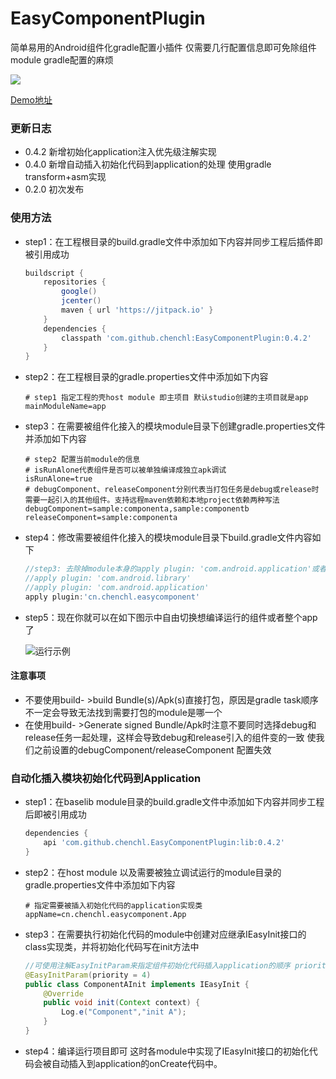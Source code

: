 # EasyComponentPlugin
简单易用的Android组件化gradle配置小插件 仅需要几行配置信息即可免除组件module gradle配置的麻烦

[![](https://jitpack.io/v/chenchl/EasyComponentPlugin.svg)](https://jitpack.io/#chenchl/EasyComponentPlugin)

[Demo地址](https://github.com/chenchl/EasyComponent)

### 更新日志

- 0.4.2 新增初始化application注入优先级注解实现
- 0.4.0 新增自动插入初始化代码到application的处理 使用gradle transform+asm实现
- 0.2.0 初次发布

### 使用方法

- step1：在工程根目录的build.gradle文件中添加如下内容并同步工程后插件即被引用成功

  ```groovy
  buildscript {
      repositories {
          google()
          jcenter()
          maven { url 'https://jitpack.io' }
      }
      dependencies {
          classpath 'com.github.chenchl:EasyComponentPlugin:0.4.2'
      }
  }
  ```

- step2：在工程根目录的gradle.properties文件中添加如下内容

  ```properties
  # step1 指定工程的壳host module 即主项目 默认studio创建的主项目就是app
  mainModuleName=app
  ```

- step3：在需要被组件化接入的模块module目录下创建gradle.properties文件 并添加如下内容

  ```properties
  # step2 配置当前module的信息
  # isRunAlone代表组件是否可以被单独编译成独立apk调试
  isRunAlone=true
  # debugComponent、releaseComponent分别代表当打包任务是debug或release时需要一起引入的其他组件。支持远程maven依赖和本地project依赖两种写法
  debugComponent=sample:componenta,sample:componentb
  releaseComponent=sample:componenta
  ```

- step4：修改需要被组件化接入的模块module目录下build.gradle文件内容如下

  ```groovy
  //step3: 去除掉module本身的apply plugin: 'com.android.application'或者apply plugin: 'com.android.library' 添加apply plugin:'cn.chenchl.easycomponent'即可
  //apply plugin: 'com.android.library'
  //apply plugin: 'com.android.application'
  apply plugin:'cn.chenchl.easycomponent'
  ```

- step5：现在你就可以在如下图示中自由切换想编译运行的组件或者整个app了

  ![运行示例](https://github.com/chenchl/EasyComponentPlugin/blob/master/img1.png)

#### 注意事项

- 不要使用build- >build Bundle(s)/Apk(s)直接打包，原因是gradle task顺序不一定会导致无法找到需要打包的module是哪一个
- 在使用build- >Generate signed Bundle/Apk时注意不要同时选择debug和release任务一起处理，这样会导致debug和release引入的组件变的一致 使我们之前设置的debugComponent/releaseComponent 配置失效

### 自动化插入模块初始化代码到Application

- step1：在baselib module目录的build.gradle文件中添加如下内容并同步工程后即被引用成功

  ```groovy
  dependencies {
      api 'com.github.chenchl.EasyComponentPlugin:lib:0.4.2'
  }
  ```

- step2：在host module 以及需要被独立调试运行的module目录的gradle.properties文件中添加如下内容

  ```properties
  # 指定需要被插入初始化代码的application实现类
  appName=cn.chenchl.easycomponent.App
  ```

- step3：在需要执行初始化代码的module中创建对应继承IEasyInit接口的class实现类，并将初始化代码写在init方法中

  ```java
  //可使用注解EasyInitParam来指定组件初始化代码插入application的顺序 priority 0~99 代表优先级从高到低 如不添加该注解则默认优先级最低（99）
  @EasyInitParam(priority = 4)
  public class ComponentAInit implements IEasyInit {
      @Override
      public void init(Context context) {
          Log.e("Component","init A");
      }
  }
  ```

- step4：编译运行项目即可 这时各module中实现了IEasyInit接口的初始化代码会被自动插入到application的onCreate代码中。

